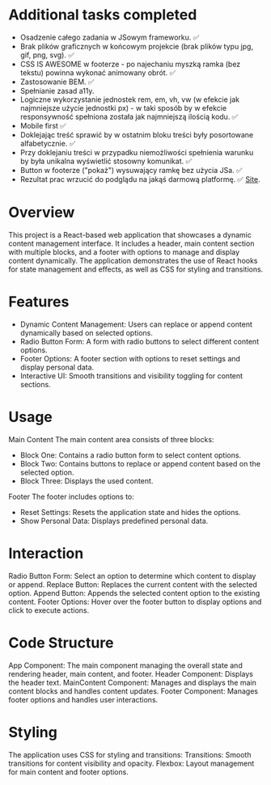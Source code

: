 # Additional tasks completed
 - Osadzenie całego zadania w JSowym frameworku. ✅
 - Brak plików graficznych w końcowym projekcie (brak plików typu jpg, gif, png, svg). ✅
 - CSS IS AWESOME w footerze - po najechaniu myszką ramka (bez tekstu) powinna wykonać animowany obrót. ✅
 - Zastosowanie BEM. ✅
 - Spełnianie zasad a11y.
 - Logiczne wykorzystanie jednostek rem, em, vh, vw (w efekcie jak najmniejsze użycie jednostki px) - w taki sposób by w efekcie responsywność spełniona została jak najmniejszą ilością kodu. ✅
 - Mobile first ✅
 - Doklejając treść sprawić by w ostatnim bloku treści były posortowane alfabetycznie. ✅
 - Przy doklejaniu treści w przypadku niemożliwości spełnienia warunku by była unikalna wyświetlić stosowny komunikat. ✅
 - Button w footerze ("pokaż") wysuwający ramkę bez użycia JSa. ✅
 - Rezultat prac wrzucić do podglądu na jakąś darmową platformę. ✅ <a href='https://jolly-puffpuff-acfa45.netlify.app' target="_blank">Site<a>.

# Overview
This project is a React-based web application that showcases a dynamic content management interface. It includes a header, main content section with multiple blocks, and a footer with options to manage and display content dynamically. The application demonstrates the use of React hooks for state management and effects, as well as CSS for styling and transitions.

# Features
- Dynamic Content Management: Users can replace or append content dynamically based on selected options.
- Radio Button Form: A form with radio buttons to select different content options.
- Footer Options: A footer section with options to reset settings and display personal data.
- Interactive UI: Smooth transitions and visibility toggling for content sections.

# Usage
Main Content
The main content area consists of three blocks:
- Block One: Contains a radio button form to select content options.
- Block Two: Contains buttons to replace or append content based on the selected option.
- Block Three: Displays the used content.

Footer
The footer includes options to:
- Reset Settings: Resets the application state and hides the options.
- Show Personal Data: Displays predefined personal data.

# Interaction
Radio Button Form: Select an option to determine which content to display or append.
Replace Button: Replaces the current content with the selected option.
Append Button: Appends the selected content option to the existing content.
Footer Options: Hover over the footer button to display options and click to execute actions.

# Code Structure
App Component: The main component managing the overall state and rendering header, main content, and footer.
Header Component: Displays the header text.
MainContent Component: Manages and displays the main content blocks and handles content updates.
Footer Component: Manages footer options and handles user interactions.

# Styling
The application uses CSS for styling and transitions:
Transitions: Smooth transitions for content visibility and opacity.
Flexbox: Layout management for main content and footer options.